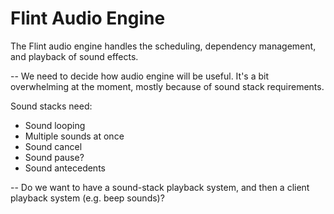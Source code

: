 # Flint Audio Engine

The Flint audio engine handles the scheduling, dependency management, and playback of sound effects.

-- We need to decide how audio engine will be useful. It's a bit overwhelming at the moment, mostly because of sound stack requirements.

Sound stacks need:
* Sound looping
* Multiple sounds at once
* Sound cancel
* Sound pause?
* Sound antecedents

-- Do we want to have a sound-stack playback system, and then a client playback system (e.g. beep sounds)?

